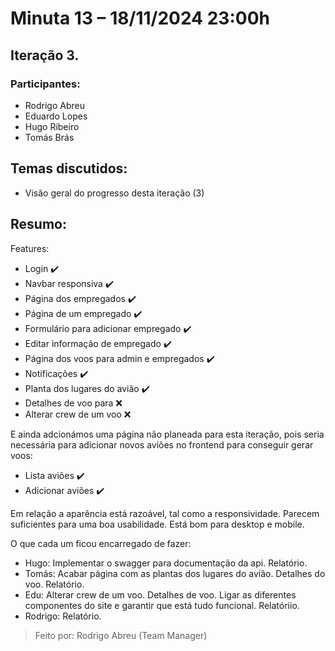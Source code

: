 # Minuta 13 – 18/11/2024 23:00h 
 
## Iteração 3.
 
### Participantes: 
- Rodrigo Abreu 
- Eduardo Lopes 
- Hugo Ribeiro
- Tomás Brás
 
## Temas discutidos:
- Visão geral do progresso desta iteração (3)
 
## Resumo: 
Features:
- Login ✔️
- Navbar responsiva ✔️
- Página dos empregados ✔️
- Página de um empregado ✔️
- Formulário para adicionar empregado ✔️
- Editar informação de empregado ✔️
- Página dos voos para admin e empregados ✔️
- Notificações ✔️
- Planta dos lugares do avião ✔️
- Detalhes de voo para ❌
- Alterar crew de um voo ❌

E ainda adcionámos uma página não planeada para esta iteração, pois seria necessária para adicionar novos aviões no frontend para conseguir gerar voos:
- Lista aviões ✔️
- Adicionar aviões ✔️

Em relação a aparência está razoável, tal como a responsividade. Parecem suficientes para uma boa usabilidade. Está bom para desktop e mobile.

O que cada um ficou encarregado de fazer:
- Hugo: Implementar o swagger para documentação da api. Relatório. 
- Tomás: Acabar página com as plantas dos lugares do avião. Detalhes do voo. Relatório.
- Edu: Alterar crew de um voo. Detalhes de voo. Ligar as diferentes componentes do site e garantir que está tudo funcional. Relatóriio.
- Rodrigo: Relatório.

> Feito por: Rodrigo Abreu (Team Manager) 
